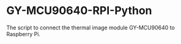 # GY-MCU90640-RPI-Python
The script to connect the thermal image module GY-MCU90640 to Raspberry Pi.
